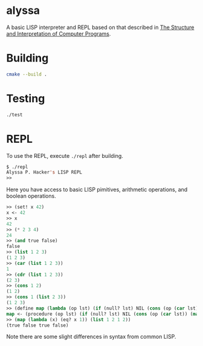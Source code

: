 # alyssa
A basic LISP interpreter and REPL based on that described in [The Structure and Interpretation of Computer Programs](https://mitpress.mit.edu/sicp/full-text/book/book.html).

# Building

```bash
cmake --build .
```

# Testing

```bash
./test
```

# REPL

To use the REPL, execute `./repl` after building.

```lisp
$ ./repl
Alyssa P. Hacker's LISP REPL
>> 
```

Here you have access to basic LISP pimitives, arithmetic operations, and boolean operations.

```lisp
>> (set! x 42)
x <- 42
>> x
42
>> (* 2 3 4)
24
>> (and true false)
false
>> (list 1 2 3)
(1 2 3)
>> (car (list 1 2 3))
1
>> (cdr (list 1 2 3))
(2 3)
>> (cons 1 2)
(1 2)
>> (cons 1 (list 2 3))
(1 2 3)
>> (define map (lambda (op lst) (if (null? lst) NIL (cons (op (car lst)) (map op (cdr lst))))))
map <- (procedure (op lst) (if (null? lst) NIL (cons (op (car lst)) (map op (cdr lst)))) global)
>> (map (lambda (x) (eq? x 1)) (list 1 2 1 2))
(true false true false)
```

Note there are some slight differences in syntax from common LISP.
